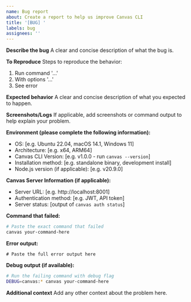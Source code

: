```yaml
---
name: Bug report
about: Create a report to help us improve Canvas CLI
title: '[BUG] '
labels: bug
assignees: ''
---
```


**Describe the bug** A clear and concise description of what the bug is.

**To Reproduce** Steps to reproduce the behavior:

1. Run command '...'
2. With options '...'
3. See error

**Expected behavior** A clear and concise description of what you expected to happen.

**Screenshots/Logs** If applicable, add screenshots or command output to help explain your problem.

**Environment (please complete the following information):**

- OS: [e.g. Ubuntu 22.04, macOS 14.1, Windows 11]
- Architecture: [e.g. x64, ARM64]
- Canvas CLI Version: [e.g. v1.0.0 - run `canvas --version`]
- Installation method: [e.g. standalone binary, development install]
- Node.js version (if applicable): [e.g. v20.9.0]

**Canvas Server Information (if applicable):**

- Server URL: [e.g. http://localhost:8001]
- Authentication method: [e.g. JWT, API token]
- Server status: [output of `canvas auth status`]

**Command that failed:**

```bash
# Paste the exact command that failed
canvas your-command-here
```

**Error output:**

```
# Paste the full error output here
```

**Debug output (if available):**

```bash
# Run the failing command with debug flag
DEBUG=canvas:* canvas your-command-here
```

**Additional context** Add any other context about the problem here.
